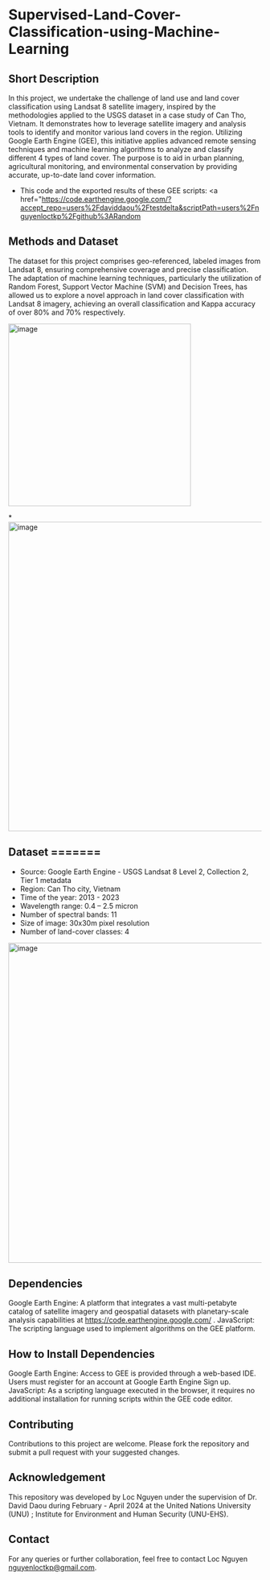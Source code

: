 # Supervised-Land-Cover-Classification-using-Machine-Learning

## Short Description
In this project, we undertake the challenge of land use and land cover classification using Landsat 8 satellite imagery, inspired by the methodologies applied to the USGS dataset in a case study of Can Tho, Vietnam. It demonstrates how to leverage satellite imagery and analysis tools to identify and monitor various land covers in the region. Utilizing Google Earth Engine (GEE), this initiative applies advanced remote sensing techniques and machine learning algorithms to analyze and classify different 4 types of land cover. The purpose is to aid in urban planning, agricultural monitoring, and environmental conservation by providing accurate, up-to-date land cover information.
* This code and the exported results of these GEE scripts:
<a href="https://code.earthengine.google.com/?accept_repo=users%2Fdaviddaou%2Ftestdelta&scriptPath=users%2Fnguyenloctkp%2Fgithub%3ARandom

## Methods and Dataset
The dataset for this project comprises geo-referenced, labeled images from Landsat 8, ensuring comprehensive coverage and precise classification. The adaptation of machine learning techniques, particularly the utilization of Random Forest, Support Vector Machine (SVM) and Decision Trees, has allowed us to explore a novel approach in land cover classification with Landsat 8 imagery, achieving an overall classification and Kappa accuracy of over 80% and 70% respectively.


<img width="363" alt="image" src="https://github.com/LocNguyenTKP/Landsat_Supervised-Machine-Learning-Classification/assets/66542803/efa00c57-8964-4280-a155-ec0caa28955f">

*<img width="615" alt="image" src="https://github.com/LocNguyenTKP/Landsat_Supervised-Machine-Learning-Classification/assets/66542803/e9e71b40-42f8-4184-920a-59a3d35103f6">


## Dataset =======
 * Source: Google Earth Engine - USGS Landsat 8 Level 2, Collection 2, Tier 1 metadata
 * Region: Can Tho city, Vietnam
 * Time of the year: 2013 - 2023
 * Wavelength range: 0.4 – 2.5 micron
 * Number of spectral bands: 11
 * Size of image: 30x30m pixel resolution
 * Number of land-cover classes: 4

<img width="636" alt="image" src="https://github.com/LocNguyenTKP/Landsat_Supervised-Machine-Learning-Classification/assets/66542803/42cc3689-3c2d-434c-88d2-d26df9d0b157">


## Dependencies
Google Earth Engine: A platform that integrates a vast multi-petabyte catalog of satellite imagery and geospatial datasets with planetary-scale analysis capabilities at https://code.earthengine.google.com/ .
JavaScript: The scripting language used to implement algorithms on the GEE platform.

## How to Install Dependencies
Google Earth Engine: Access to GEE is provided through a web-based IDE. Users must register for an account at Google Earth Engine Sign up.
JavaScript: As a scripting language executed in the browser, it requires no additional installation for running scripts within the GEE code editor.

## Contributing
Contributions to this project are welcome. Please fork the repository and submit a pull request with your suggested changes.

## Acknowledgement
This repository was developed by Loc Nguyen under the supervision of Dr. David Daou during February - April 2024 at the United Nations University (UNU) ; Institute for Environment and Human Security (UNU-EHS). 

## Contact
For any queries or further collaboration, feel free to contact Loc Nguyen nguyenloctkp@gmail.com.

